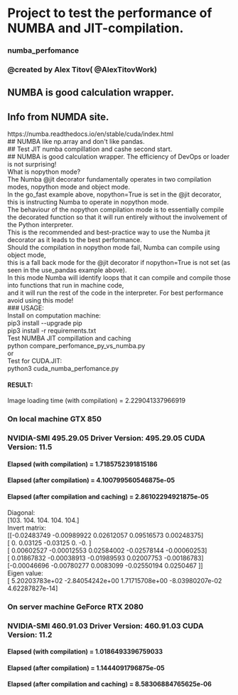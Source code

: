 # Project to test the performance of NUMBA and JIT-compilation.<br>
### numba_perfomance <br>
### @created by Alex Titov( @AlexTitovWork)<br>
## NUMBA is good calculation wrapper. <br>

## Info from NUMDA site.<br>
<link>https://numba.readthedocs.io/en/stable/cuda/index.html</link><br>
## NUMBA like np.array and don't like pandas.<br>
## Test JIT numba compillation and cashe second start.<br>
## NUMBA is good calculation wrapper. The efficiency of DevOps or loader is not surprising!<br>
What is nopython mode?<br>
The Numba @jit decorator fundamentally operates in two compilation modes, nopython mode and object mode. <br>
In the go_fast example above, nopython=True is set in the @jit decorator, <br>
this is instructing Numba to operate in nopython mode. <br>
The behaviour of the nopython compilation mode is to essentially compile <br>
the decorated function so that it will run entirely without the involvement of the Python interpreter.<br> 
This is the recommended and best-practice way to use the Numba jit decorator as it leads to the best performance.<br>
Should the compilation in nopython mode fail, Numba can compile using object mode,<br>
this is a fall back mode for the @jit decorator if nopython=True is not set (as seen in the use_pandas example above).<br>
In this mode Numba will identify loops that it can compile and compile those into functions that run in machine code,<br>
and it will run the rest of the code in the interpreter. For best performance avoid using this mode!<br>
### USAGE: <br>
Install on computation machine:<br>
pip3 install --upgrade pip <br>
pip3 install -r requirements.txt<br>
Test NUMBA JIT compillation and caching<br>
python compare_perfomance_py_vs_numba.py<br>
or<br>
Test for CUDA.JIT:<br>
python3 cuda_numba_perfomance.py <br>

#### RESULT: <br>
Image loading time (with compilation) = 2.229041337966919<br>
### On local machine GTX 850 <br>
### NVIDIA-SMI 495.29.05    Driver Version: 495.29.05    CUDA Version: 11.5  <br>
#### Elapsed (with compilation) = 1.7185752391815186<br>
#### Elapsed (after compilation) = 4.100799560546875e-05<br>
#### Elapsed (after compilation and caching) = 2.86102294921875e-05 <br>

Diagonal:<br>
[103. 104. 104. 104. 104.]<br>
Invert matrix:<br>
[[-0.02483749 -0.00989922  0.02612057  0.09516573  0.00248375]<br>
 [ 0.          0.03125    -0.03125     0.         -0.        ]<br>
 [ 0.00602527 -0.00012553  0.02584002 -0.02578144 -0.00060253]<br>
 [ 0.01867832 -0.00038913 -0.01989593  0.02007753 -0.00186783]<br>
 [-0.00046696 -0.00780277  0.0083099  -0.02550194  0.0250467 ]]<br>
Eigen value:<br>
[ 5.20203783e+02 -2.84054242e+00  1.71715708e+00 -8.03980207e-02
  4.62287827e-14]<br>

###  On server machine GeForce RTX 2080 <br>
### NVIDIA-SMI 460.91.03    Driver Version: 460.91.03    CUDA Version: 11.2 <br>

#### Elapsed (with compilation) = 1.0186493396759033<br>
#### Elapsed (after compilation) = 1.1444091796875e-05<br>
#### Elapsed (after compilation and caching) = 8.58306884765625e-06 <br>

